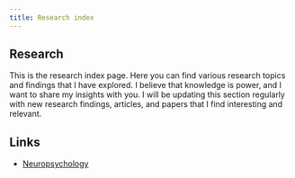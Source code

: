 ```yaml
---
title: Research index
---
```


## Research

This is the research index page. Here you can find various research topics and findings that I have explored. I believe that knowledge is power, and I want to share my insights with you.
I will be updating this section regularly with new research findings, articles, and papers that I find interesting and relevant.

## Links

- [Neuropsychology](./neuropsychology)
